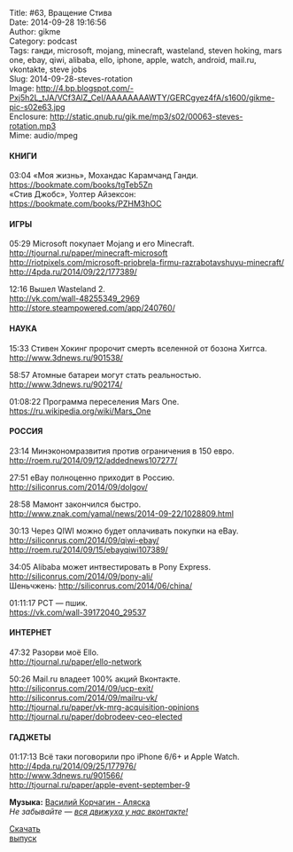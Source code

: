 Title: #63, Вращение Стива  
Date: 2014-09-28 19:16:56  
Author: gikme  
Category: podcast  
Tags: ганди, microsoft, mojang, minecraft, wasteland, steven hoking, mars one, ebay, qiwi, alibaba, ello, iphone, apple, watch, android, mail.ru, vkontakte, steve jobs  
Slug: 2014-09-28-steves-rotation  
Image: http://4.bp.blogspot.com/-Pxj5h2L_tJA/VCf3AlZ_CeI/AAAAAAAAWTY/GERCgyez4fA/s1600/gikme-pic-s02e63.jpg  
Enclosure: http://static.qnub.ru/gik.me/mp3/s02/00063-steves-rotation.mp3  
Mime: audio/mpeg

#### КНИГИ

03:04 «Моя жизнь», Мохандас Карамчанд Ганди.  
<https://bookmate.com/books/tgTeb5Zn>  
«Стив Джобс», Уолтер Айзексон: <https://bookmate.com/books/PZHM3hOC>

#### ИГРЫ

05:29 Microsoft покупает Mojang и его Minecraft.  
<http://tjournal.ru/paper/minecraft-microsoft>  
<http://riotpixels.com/microsoft-priobrela-firmu-razrabotavshuyu-minecraft/>  
<http://4pda.ru/2014/09/22/177389/>

12:16 Вышел Wasteland 2.  
<http://vk.com/wall-48255349_2969>  
<http://store.steampowered.com/app/240760/>

#### НАУКА

15:33 Стивен Хокинг пророчит смерть вселенной от бозона Хиггса.  
<http://www.3dnews.ru/901538/>

58:57 Атомные батареи могут стать реальностью.  
<http://www.3dnews.ru/902174/>

01:08:22 Программа переселения Mars One.  
<https://ru.wikipedia.org/wiki/Mars_One>

#### РОССИЯ

23:14 Минэкономразвития против ограничения в 150 евро.  
<http://roem.ru/2014/09/12/addednews107277/>

27:51 eBay полноценно приходит в Россию.  
<http://siliconrus.com/2014/09/dolgov/>

28:58 Мамонт закончился быстро.  
<http://www.znak.com/yamal/news/2014-09-22/1028809.html>

30:13 Через QIWI можно будет оплачивать покупки на eBay.  
<http://siliconrus.com/2014/09/qiwi-ebay/>  
<http://roem.ru/2014/09/15/ebayqiwi107389/>

34:05 Alibaba может интвестировать в Pony Express.  
<http://siliconrus.com/2014/09/pony-ali/>  
Шеньчжень: <http://siliconrus.com/2014/06/china/> 

01:11:17 РСТ — пшик.  
<https://vk.com/wall-39172040_29537>

#### ИНТЕРНЕТ

47:32 Разорви моё Ello.  
<http://tjournal.ru/paper/ello-network>

50:26 Mail.ru владеет 100% акций Вконтакте.  
<http://siliconrus.com/2014/09/ucp-exit/>  
<http://siliconrus.com/2014/09/mailru-vk/>  
<http://tjournal.ru/paper/vk-mrg-acquisition-opinions>  
<http://tjournal.ru/paper/dobrodeev-ceo-elected>

#### ГАДЖЕТЫ

01:17:13 Всё таки поговорили про iPhone 6/6+ и Apple Watch.  
<http://4pda.ru/2014/09/25/177976/>  
<http://www.3dnews.ru/901566/>  
<http://tjournal.ru/paper/apple-event-september-9>

**Музыка:** [Василий Корчагин - Аляска](http://vk.com/bacc3)  
*Не забывайте — [вся движуха у нас вконтакте!](http://vk.com/gikme)*

[Скачать  
выпуск](http://static.qnub.ru/gik.me/mp3/s02/00063-steves-rotation.mp3)

